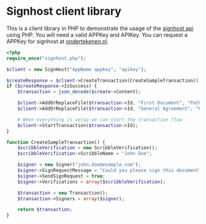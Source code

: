 # Signhost client library

This is a client library in PHP to demonstrate the usage of the [signhost api](https://api.signhost.com/) using PHP.
You will need a valid APPKey and APIKey.
You can request a APPKey for signhost at [ondertekenen.nl](https://www.ondertekenen.nl/api-proefversie/).

```php
<?php
require_once("signhost.php");

$client = new SignHost("AppName appkey", "apikey");

$createResponse = $client->CreateTransaction(CreateSampleTransaction());
if ($createResponse->IsSuccess) {
	$transaction = json_decode($create->Content);

	$client->AddOrReplaceFile($transaction->Id, "First Document", "PathToFile");
	$client->AddOrReplaceFile($transaction->Id, "General Agreement", "PathOtherFile");

	# When everything is setup we can start the transaction flow
	$client->StartTransaction($transaction->Id);
}

function CreateSampleTransaction() {
	$scribbleVerification = new ScribbleVerification();
	$scribbleVerification->ScribbleName = "John Doe";

	$signer = new Signer("john.doe@example.com");
	$signer->SignRequestMessage = "Could you please sign this document?";
	$signer->SendSignRequest = true;
	$signer->Verifications = array($scribbleVerification);

	$transaction = new Transaction();
	$transaction->Signers = array($signer);

	return $transaction;
}
```

